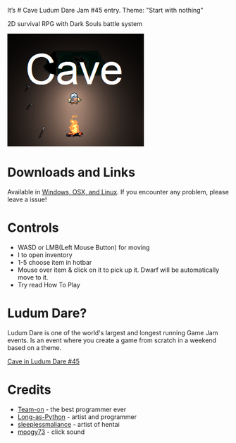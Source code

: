 It’s # Cave
Ludum Dare Jam #45 entry. Theme: "Start with nothing"

2D survival RPG with Dark Souls battle system

![Cover](Screenshots/cover1.png)

# Downloads and Links
Available in [Windows, OSX, and Linux](https://teamon.itch.io). If you encounter any problem, please leave a issue! 

# Controls
 * WASD or LMB(Left Mouse Button) for moving​
 * I to open inventory
 * 1-5 choose item in hotbar
 * Mouse over item & click on it to pick up it. Dwarf will be automatically move to it.​
 * Try read How To Play

# Ludum Dare?
Ludum Dare is one of the world's largest and longest running Game Jam events. Is an event where you create a game from scratch in a weekend based on a theme.

[Cave in Ludum Dare #45](https://ldjam.com/events/ludum-dare/45/cave)

# Credits
 * [Team-on](https://github.com/Team-on) - the best programmer ever
 * [Long-as-Python](https://github.com/Long-as-Python) - artist and programmer
 * [sleeplessmaliance](https://github.com/sleeplessmaliance) - artist of hentai
 * [moogy73](https://freesound.org/people/moogy73/sounds/425728) - click sound
